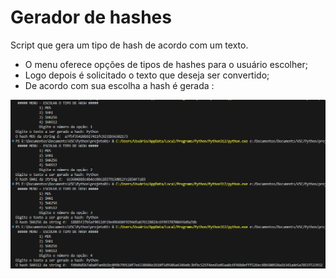 # Gerador de hashes
Script que gera um tipo de hash de acordo com um texto.


- O menu oferece opções de tipos de hashes para o usuário escolher;
- Logo depois é solicitado o texto que deseja ser convertido;
- De acordo com sua escolha a hash é gerada :
<img src="src/print1.png">
